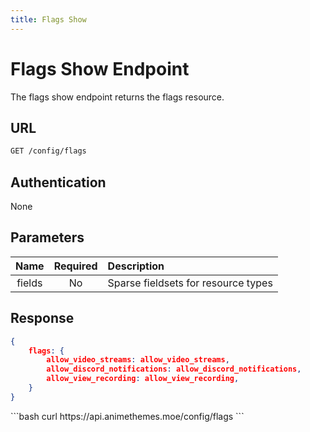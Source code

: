 ```yaml
---
title: Flags Show
---
```


<Block>

# Flags Show Endpoint

The flags show endpoint returns the flags resource.

## URL

```sh
GET /config/flags
```

## Authentication

None

## Parameters

| Name    | Required | Description                                             |
| :-----: | :------: | :------------------------------------------------------ |
| fields  | No       | Sparse fieldsets for resource types                     |

## Response

```json
{
    flags: {
        allow_video_streams: allow_video_streams,
        allow_discord_notifications: allow_discord_notifications,
        allow_view_recording: allow_view_recording,
    }
}
```

<Example>

<CURL>
```bash
curl https://api.animethemes.moe/config/flags
```
</CURL>

</Example>

</Block>